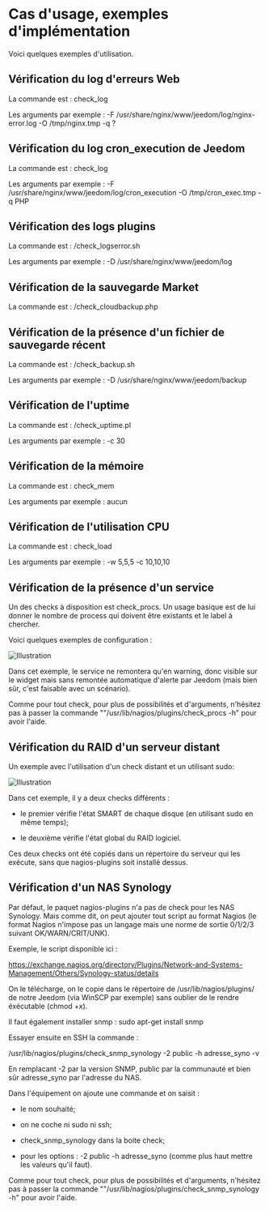 # Cas d'usage, exemples d'implémentation

Voici quelques exemples d'utilisation.

## Vérification du log d'erreurs Web

La commande est : check_log

Les arguments par exemple : -F /usr/share/nginx/www/jeedom/log/nginx-error.log -O /tmp/nginx.tmp -q ?

## Vérification du log cron_execution de Jeedom

La commande est : check_log

Les arguments par exemple : -F /usr/share/nginx/www/jeedom/log/cron_execution -O /tmp/cron_exec.tmp -q PHP

## Vérification des logs plugins

La commande est : /check_logserror.sh

Les arguments par exemple : -D /usr/share/nginx/www/jeedom/log

## Vérification de la sauvegarde Market

La commande est : /check_cloudbackup.php

## Vérification de la présence d'un fichier de sauvegarde récent

La commande est : /check_backup.sh

Les arguments par exemple : -D /usr/share/nginx/www/jeedom/backup

## Vérification de l'uptime

La commande est : /check_uptime.pl

Les arguments par exemple : -c 30

## Vérification de la mémoire

La commande est : check_mem

Les arguments par exemple : aucun

## Vérification de l'utilisation CPU

La commande est : check_load

Les arguments par exemple : -w 5,5,5 -c 10,10,10

## Vérification de la présence d'un service

Un des checks à disposition est check_procs. Un usage basique est de lui donner le nombre de process qui doivent être existants et le label à chercher.

Voici quelques exemples de configuration :

![Illustration](check_procs.png?raw=true "Illustration")

Dans cet exemple, le service ne remontera qu'en warning, donc visible sur le widget mais sans remontée automatique d'alerte par Jeedom (mais bien sûr, c'est faisable avec un scénario).

Comme pour tout check, pour plus de possibilités et d'arguments, n'hésitez pas à passer la commande ""/usr/lib/nagios/plugins/check_procs -h" pour avoir l'aide.

## Vérification du RAID d'un serveur distant

Un exemple avec l'utilisation d'un check distant et un utilisant sudo:

![Illustration](check_disks.png?raw=true "Illustration")

Dans cet exemple, il y a deux checks différents :

  - le premier vérifie l'état SMART de chaque disque (en utilisant sudo en même temps);

  - le deuxième vérifie l'état global du RAID logiciel.

Ces deux checks ont été copiés dans un répertoire du serveur qui les exécute, sans que nagios-plugins soit installé dessus.

## Vérification d'un NAS Synology

Par défaut, le paquet nagios-plugins n'a pas de check pour les NAS Synology. Mais comme dit, on peut ajouter tout script au format Nagios (le format Nagios n'impose pas un langage mais une norme de sortie 0/1/2/3 suivant OK/WARN/CRIT/UNK).

Exemple, le script disponible ici :

https://exchange.nagios.org/directory/Plugins/Network-and-Systems-Management/Others/Synology-status/details

On le télécharge, on le copie dans le répertoire de /usr/lib/nagios/plugins/ de notre Jeedom (via WinSCP par exemple) sans oublier de le rendre éxécutable (chmod +x).

Il faut également installer snmp : sudo apt-get install snmp

Essayer ensuite en SSH la commande :

  /usr/lib/nagios/plugins/check_snmp_synology -2 public -h adresse_syno -v

En remplacant -2 par la version SNMP, public par la communauté et bien sûr adresse_syno par l'adresse du NAS.

Dans l'équipement on ajoute une commande et on saisit :

  - le nom souhaité;

  - on ne coche ni sudo ni ssh;

  - check_snmp_synology dans la boite check;

  - pour les options : -2 public -h adresse_syno (comme plus haut mettre les valeurs qu'il faut).

Comme pour tout check, pour plus de possibilités et d'arguments, n'hésitez pas à passer la commande ""/usr/lib/nagios/plugins/check_snmp_synology -h" pour avoir l'aide.
